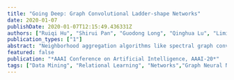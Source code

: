 ```yaml
---
title: "Going Deep: Graph Convolutional Ladder-shape Networks"
date: 2020-01-07
publishDate: 2020-01-07T12:15:49.436331Z
authors: ["Ruiqi Hu", "Shirui Pan", "Guodong Long", "Qinghua Lu", "Liming Zhu", "Jing Jiang"]
publication_types: ["1"]
abstract: "Neighborhood aggregation algorithms like spectral graph convolutional networks (GCNs) formulate graph convolutions as a symmetric Laplacian smoothing operation to aggregate the feature information of one node with that of its neighbors. While they have achieved great success in semi-supervised node classification on graphs, current approaches suffer from the over-smoothing problem when the depth of the neural networks increases, which always leads to a noticeable degradation of performance. To solve this problem, we present graph convolutional ladder-shape networks (GCLN), a novel graph neural network architecture that transmits messages from shallow layers to deeper layers to overcome the over-smoothing problem and dramatically extend the scale of the neural networks with improved performance. We have validated the effectiveness of proposed GCLN at a node-wise level with a semi-supervised task (node classification) and an unsupervised task (node clustering), and at a graph-wise level with graph classification by applying a differentiable pooling operation. The proposed GCLN outperforms original GCNs, deep GCNs and other state-of-the-art GCN-based models for all three tasks, which were designed from various perspectives on six real-world benchmark data sets.."
featured: false
publication: "*AAAI Conference on Artificial Intelligence, AAAI-20*"
tags: ["Data Mining", "Relational Learning", "Networks","Graph Neural Networks"]
---
```


